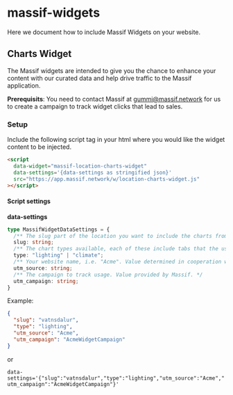 # massif-widgets
Here we document how to include Massif Widgets on your website.

## Charts Widget
The Massif widgets are intended to give you the chance to enhance your content with our curated data and help drive traffic to the Massif application.

**Prerequisits**: You need to contact Massif at gummi@massif.network for us to create a campaign to track widget clicks that lead to sales.

### Setup
Include the following script tag in your html where you would like the widget content to be injected.
```html
<script
  data-widget="massif-location-charts-widget"
  data-settings='{data-settings as stringified json}'
  src="https://app.massif.network/w/location-charts-widget.js"
></script>
```

#### Script settings
**data-settings**
```typescript
type MassifWidgetDataSettings = {
  /** The slug part of the location you want to include the charts from, i.e. in https://app.massif.network/locations/vatnsdalur, "vatnsdalur" is the slug */
  slug: string;
  /** The chart types available, each of these include tabs that the user can go between */
  type: "lighting" | "climate";
  /** Your website name, i.e. "Acme". Value determined in cooperation with Massif. */
  utm_source: string;
  /** The campaign to track usage. Value provided by Massif. */
  utm_campaign: string;
}
```

Example:
```json
{
  "slug": "vatnsdalur",
  "type": "lighting",
  "utm_source": "Acme",
  "utm_campaign": "AcmeWidgetCampaign"
}
```
or

`data-settings='{"slug":"vatnsdalur","type":"lighting","utm_source":"Acme","utm_campaign":"AcmeWidgetCampaign"}'`
